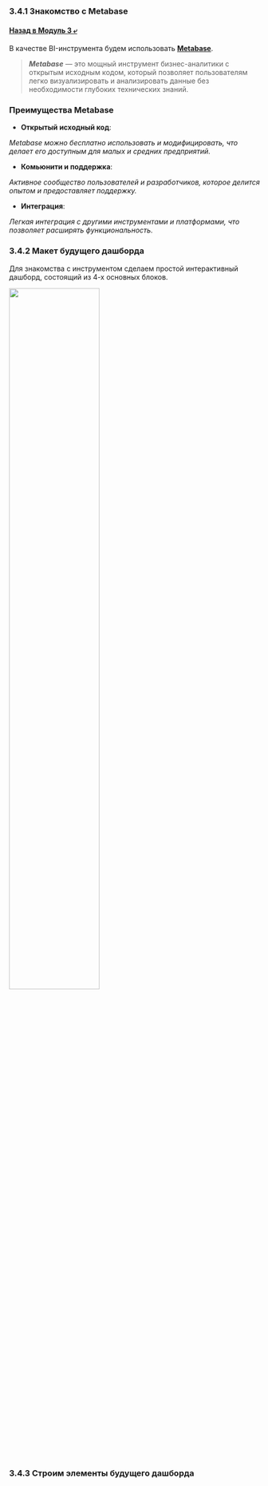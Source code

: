 ### 3.4.1 Знакомство с Metabase

#### [Назад в Модуль 3 ⤶](/DE-101/Module3/readme.md)

В качестве BI-инструмента будем использовать **[Metabase](https://www.metabase.com/)**.

> ***Metabase*** — это мощный инструмент бизнес-аналитики с открытым исходным кодом, который позволяет пользователям легко 
> визуализировать и анализировать данные без необходимости глубоких технических знаний.

### Преимущества Metabase
- **Открытый исходный код**:

_Metabase можно бесплатно использовать и модифицировать, что делает его доступным для малых и средних предприятий._

- **Комьюнити и поддержка**:

_Активное сообщество пользователей и разработчиков, которое делится опытом и предоставляет поддержку._

- **Интеграция**:

_Легкая интеграция с другими инструментами и платформами, что позволяет расширять функциональность._

### 3.4.2 Макет будущего дашборда
Для знакомства с инструментом сделаем простой интерактивный дашборд, состоящий из 4-х основных блоков.

<img src="/DE-101/Module3/img/maket_meta.png" width="60%">

### 3.4.3 Строим элементы будущего дашборда